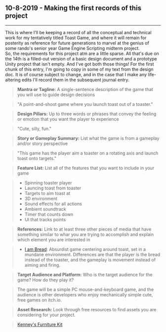 ## 10-8-2019 - Making the first records of this project
- - - - 
This is where I'll be keeping a record of all the conceptual and technical work for my tentatively titled Toast Game, and where it will remain for posterity as reference for future generations to marvel at the genius of some rando's senior year Game Engine Scripting midterm project.  
So, the requirements for this project atm are a little sparse. All that's due on the 14th is a filled-out version of a basic design document and a prototype Unity project that isn't empty. And I've got both those things! For the first chunk of this entry, I'm going to copy in some of my text from the design doc. It is of course subject to change, and in the case that I make any life-altering edits I'll record them in the subsequent journal entry.

> **Mantra or Tagline:** A single-sentence description of the game that you will use to guide design decisions

> "A point-and-shoot game where you launch toast out of a toaster."

> **Design Pillars:** Up to three words or phrases that convey the feeling or emotion that you want the player to experience

> "Cute, silly, fun."

> **Story or Gameplay Summary:** List what the game is from a gameplay and/or story perspective

> "This game has the player aim a toaster on a rotating axis and launch toast onto targets."

> **Feature List:** List all of the features that you want to include in your game

> * Spinning toaster player
> * Launcing toast from toaster
> * Targets to aim toast at
> * 3D environment
> * Sound effects for all actions
> * Ambient soundtrack
> * Timer that counts down
> * UI that tracks points 

> **References:** Link to at least three other pieces of media that have something similar to whar you are trying to accomplish and explain which element you are interested in

> * [I am Bread](http://www.iambreadgame.com/): Absurdist game centering around toast, set in a mundane environment. Differences are that the player is the bread instead of the toaster, and the gameplay is movement instead of aiming and firing.

> **Target Audience and Platform:** Who is the target audience for the game? How do they play it?

> The game will be a simple PC mouse-and-keyboard game, and the audience is other developers who enjoy mechanically simple cute, free games on itch.io.

> **Asset Research:** Look through free resources to find assets you are considering for your project.

> [Kenney's Furniture Kit](https://www.kenney.nl/assets/furniture-kit)

